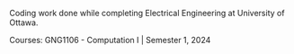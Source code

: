 Coding work done while completing Electrical Engineering at University of Ottawa.

Courses:
GNG1106 - Computation I | Semester 1, 2024